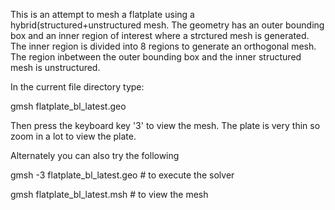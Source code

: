 This is an attempt to mesh a flatplate using a hybrid(structured+unstructured mesh. The geometry has an outer bounding box and an inner region of interest where a strctured mesh is generated. The inner region is divided into 8 regions to generate an orthogonal mesh. The region inbetween the outer bounding box and the inner structured mesh is unstructured.

In the current file directory type:

gmsh flatplate_bl_latest.geo

Then press the keyboard key '3' to view the mesh. The plate is very thin so zoom in a lot to view the plate.

Alternately you can also try the following

gmsh -3 flatplate_bl_latest.geo  # to execute the solver

gmsh flatplate_bl_latest.msh  # to view the mesh
